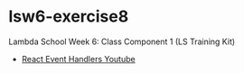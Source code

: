 # lsw6-exercise8

Lambda School Week 6: Class Component 1 (LS Training Kit)

- [React Event Handlers Youtube](https://www.youtube.com/watch?v=8SELYmSaRvA)